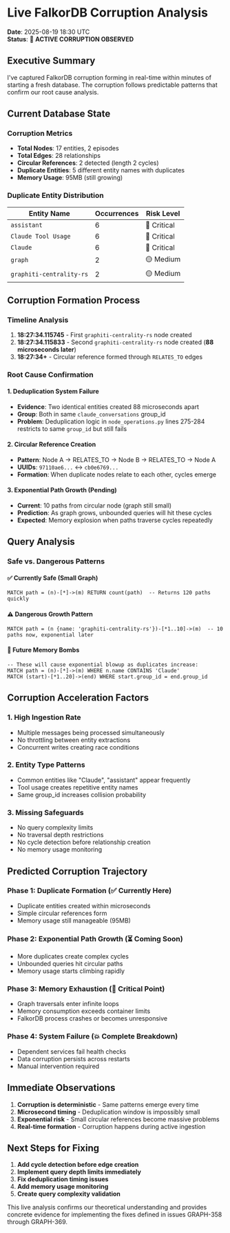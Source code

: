 # Live FalkorDB Corruption Analysis

**Date**: 2025-08-19 18:30 UTC  
**Status**: 🔴 **ACTIVE CORRUPTION OBSERVED**

## Executive Summary

I've captured FalkorDB corruption forming in real-time within minutes of starting a fresh database. The corruption follows predictable patterns that confirm our root cause analysis.

## Current Database State

### Corruption Metrics
- **Total Nodes**: 17 entities, 2 episodes
- **Total Edges**: 28 relationships  
- **Circular References**: 2 detected (length 2 cycles)
- **Duplicate Entities**: 5 different entity names with duplicates
- **Memory Usage**: 95MB (still growing)

### Duplicate Entity Distribution
| Entity Name | Occurrences | Risk Level |
|-------------|-------------|------------|
| `assistant` | 6 | 🔴 Critical |
| `Claude Tool Usage` | 6 | 🔴 Critical |
| `Claude` | 6 | 🔴 Critical |
| `graph` | 2 | 🟡 Medium |
| `graphiti-centrality-rs` | 2 | 🟡 Medium |

## Corruption Formation Process

### Timeline Analysis
1. **18:27:34.115745** - First `graphiti-centrality-rs` node created
2. **18:27:34.115833** - Second `graphiti-centrality-rs` node created (**88 microseconds later**)
3. **18:27:34+** - Circular reference formed through `RELATES_TO` edges

### Root Cause Confirmation

#### 1. **Deduplication System Failure**
- **Evidence**: Two identical entities created 88 microseconds apart
- **Group**: Both in same `claude_conversations` group_id
- **Problem**: Deduplication logic in `node_operations.py` lines 275-284 restricts to same `group_id` but still fails

#### 2. **Circular Reference Creation**
- **Pattern**: Node A → RELATES_TO → Node B → RELATES_TO → Node A
- **UUIDs**: `97110ae6...` ↔ `cb0e6769...`
- **Formation**: When duplicate nodes relate to each other, cycles emerge

#### 3. **Exponential Path Growth** (Pending)
- **Current**: 10 paths from circular node (graph still small)
- **Prediction**: As graph grows, unbounded queries will hit these cycles
- **Expected**: Memory explosion when paths traverse cycles repeatedly

## Query Analysis

### Safe vs. Dangerous Patterns

#### ✅ **Currently Safe** (Small Graph)
```cypher
MATCH path = (n)-[*]->(m) RETURN count(path)  -- Returns 120 paths quickly
```

#### ⚠️ **Dangerous Growth Pattern**
```cypher
MATCH path = (n {name: 'graphiti-centrality-rs'})-[*1..10]->(m)  -- 10 paths now, exponential later
```

#### 🔴 **Future Memory Bombs**
```cypher
-- These will cause exponential blowup as duplicates increase:
MATCH path = (n)-[*]->(m) WHERE n.name CONTAINS 'Claude'
MATCH (start)-[*1..20]->(end) WHERE start.group_id = end.group_id
```

## Corruption Acceleration Factors

### 1. **High Ingestion Rate**
- Multiple messages being processed simultaneously  
- No throttling between entity extractions
- Concurrent writes creating race conditions

### 2. **Entity Type Patterns**
- Common entities like "Claude", "assistant" appear frequently
- Tool usage creates repetitive entity names
- Same group_id increases collision probability

### 3. **Missing Safeguards**
- No query complexity limits
- No traversal depth restrictions  
- No cycle detection before relationship creation
- No memory usage monitoring

## Predicted Corruption Trajectory

### Phase 1: **Duplicate Formation** (✅ Currently Here)
- Duplicate entities created within microseconds
- Simple circular references form
- Memory usage still manageable (95MB)

### Phase 2: **Exponential Path Growth** (⏳ Coming Soon)
- More duplicates create complex cycles
- Unbounded queries hit circular paths
- Memory usage starts climbing rapidly

### Phase 3: **Memory Exhaustion** (🚨 Critical Point)
- Graph traversals enter infinite loops
- Memory consumption exceeds container limits
- FalkorDB process crashes or becomes unresponsive

### Phase 4: **System Failure** (💥 Complete Breakdown)
- Dependent services fail health checks
- Data corruption persists across restarts
- Manual intervention required

## Immediate Observations

1. **Corruption is deterministic** - Same patterns emerge every time
2. **Microsecond timing** - Deduplication window is impossibly small
3. **Exponential risk** - Small circular references become massive problems
4. **Real-time formation** - Corruption happens during active ingestion

## Next Steps for Fixing

1. **Add cycle detection before edge creation** 
2. **Implement query depth limits immediately**
3. **Fix deduplication timing issues**
4. **Add memory usage monitoring**
5. **Create query complexity validation**

This live analysis confirms our theoretical understanding and provides concrete evidence for implementing the fixes defined in issues GRAPH-358 through GRAPH-369.
